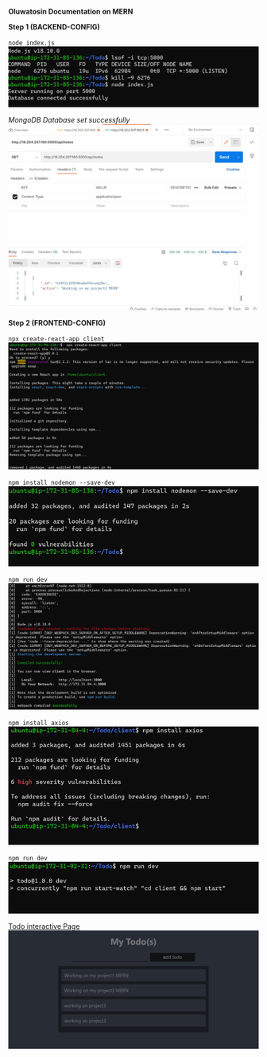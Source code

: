 **Oluwatosin Documentation on MERN**

**Step 1 (BACKEND-CONFIG)**

`node index.js`
![node-start](node-start.jpg)

*MongoDB Database set successfully*
![Postman-backend-test](Postman-backend-test.jpg)


**Step 2 (FRONTEND-CONFIG)**

`npx create-react-app client`
![create-react-app](create-react-app.jpg)


`npm install nodemon --save-dev`
![node-mon](node-mon.jpg)


`npm run dev`
![npm-run](npm-run.jpg)


`npm install axios`
![axios-install](axios-install.jpg)


`npm run dev`
![run-locally](run-locally.jpg)


[Todo interactive Page](http://34.207.66.116:3000/)
![web-result](web-result.jpg)
